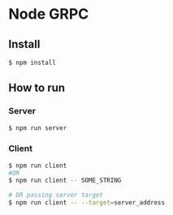 # Node GRPC

## Install
```bash
$ npm install
```

## How to run

### Server
```bash
$ npm run server
```

### Client
```bash
$ npm run client
#OR 
$ npm run client -- SOME_STRING

# OR passing server target
$ npm run client -- --target=server_address
```